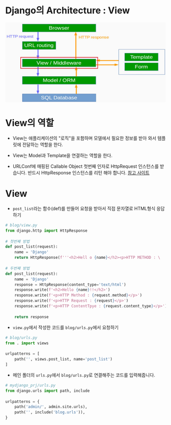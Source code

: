 # Django의 Architecture : View

![image-20210113102853284](Django_06-View.assets/image-20210113102853284.png)



# View의 역할

- View는 애플리케이션의 "로직"을 포함하며 모델에서 필요한 정보를 받아 와서 템플릿에 전달하는 역할을 한다.

- View는 Model과 Template을 연결하는 역할을 한다.

- URLConf에 매핑된 Callable Object 첫번째 인자로 HttpRequest 인스턴스를 받습니다. 반드시 HttpResponse 인스턴스를 리턴 해야 합니다. [참고 사이트](https://docs.djangoproject.com/en/1.11/ref/request-response/)



# View

- `post_list`라는 함수(def)를 만들어 요청을 받아서 직접 문자열로 HTML형식 응답하기

```python
# blog/view.py
from django.http import HttpResponse

# 첫번째 방법
def post_list(request):
    name = 'Django'
    return HttpResponse(f'''<h2>Hell o {name}</h2><p>HTTP METHOD : \			                         {request.method}</p>''')

# 두번째 방법
def post_list(request):
    name = 'Django'
	response = HttpResponse(content_type='text/html')
    response.write(f'<h2>Hello {name}!!</h2>')
    response.write(f'<p>HTTP Method : {request.method}</p>')
    response.write(f'<p>HTTP Request : {request}</p>')
    response.write(f'<p>HTTP ContentTpye : {request.content_type}</p>')
    
    return response

```



- `view.py`에서 작성한 코드를 `blog/urls.py`에서 요청하기

```python
# blog/urls.py
from . import views

urlpatterns = [
    path('', views.post_list, name='post_list')
]
```



- 메인 폴더의 `urls.py`에서 `blog/urls.py`로 연결해주는 코드를 입력해줍니다.

```python
# mydjango_prj/urls.py
from django.urls import path, include

urlpatterns = {
    path('admin/', admin.site.urls),
    path('', include('blog.urls')),
}
```

